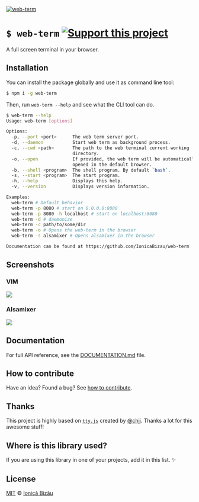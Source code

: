 [![web-term](http://i.imgur.com/3kMJhvc.png)](#)

# `$ web-term` [![Support this project][donate-now]][paypal-donations]

A full screen terminal in your browser.

## Installation

You can install the package globally and use it as command line tool:

```sh
$ npm i -g web-term
```

Then, run `web-term --help` and see what the CLI tool can do.

```sh
$ web-term --help
Usage: web-term [options]

Options:
  -p, --port <port>      The web term server port.                      
  -d, --daemon           Start web term as background process.          
  -c, --cwd <path>       The path to the web terminal current working   
                         directory.                                     
  -o, --open             If provided, the web term will be automatically
                         opened in the default browser.                 
  -b, --shell <program>  The shell program. By default `bash`.          
  -s, --start <program>  The start program.                             
  -h, --help             Displays this help.                            
  -v, --version          Displays version information.                  

Examples:
  web-term # Default behavior
  web-term -p 8080 # start on 0.0.0.0:8080
  web-term -p 8080 -h localhost # start on localhost:8080
  web-term -d # daemonize
  web-term -c path/to/some/dir
  web-term -o # Opens the web-term in the browser
  web-term -s alsamixer # Opens alsamixer in the browser

Documentation can be found at https://github.com/IonicaBizau/web-term
```

## Screenshots
### VIM
![](http://i.imgur.com/49FTpfI.png)

### Alsamixer
![](http://i.imgur.com/rJbtLdi.jpg)

## Documentation

For full API reference, see the [DOCUMENTATION.md][docs] file.

## How to contribute
Have an idea? Found a bug? See [how to contribute][contributing].

## Thanks
This project is highly based on [`tty.js`](https://github.com/chjj/tty.js) created by [@chjj](https://github.com/chjj). Thanks a lot for this awesome stuff!

## Where is this library used?
If you are using this library in one of your projects, add it in this list. :sparkles:

## License

[MIT][license] © [Ionică Bizău][website]

[paypal-donations]: https://www.paypal.com/cgi-bin/webscr?cmd=_s-xclick&hosted_button_id=RVXDDLKKLQRJW
[donate-now]: http://i.imgur.com/6cMbHOC.png

[license]: http://showalicense.com/?fullname=Ionic%C4%83%20Biz%C4%83u%20%3Cbizauionica%40gmail.com%3E%20(http%3A%2F%2Fionicabizau.net)&year=2012#license-mit
[website]: http://ionicabizau.net
[contributing]: /CONTRIBUTING.md
[docs]: /DOCUMENTATION.md